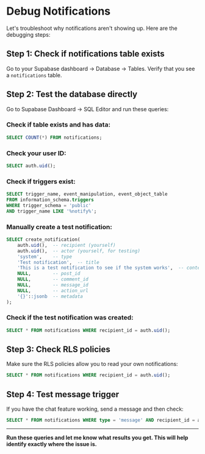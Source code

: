# Debug Notifications

Let's troubleshoot why notifications aren't showing up. Here are the debugging steps:

## Step 1: Check if notifications table exists

Go to your Supabase dashboard → Database → Tables. Verify that you see a `notifications` table.

## Step 2: Test the database directly

Go to Supabase Dashboard → SQL Editor and run these queries:

### Check if table exists and has data:
```sql
SELECT COUNT(*) FROM notifications;
```

### Check your user ID:
```sql
SELECT auth.uid();
```

### Check if triggers exist:
```sql
SELECT trigger_name, event_manipulation, event_object_table 
FROM information_schema.triggers 
WHERE trigger_schema = 'public' 
AND trigger_name LIKE '%notify%';
```

### Manually create a test notification:
```sql
SELECT create_notification(
    auth.uid(),  -- recipient (yourself)
    auth.uid(),  -- actor (yourself, for testing)
    'system',    -- type
    'Test notification',  -- title
    'This is a test notification to see if the system works',  -- content
    NULL,        -- post_id
    NULL,        -- comment_id  
    NULL,        -- message_id
    NULL,        -- action_url
    '{}'::jsonb  -- metadata
);
```

### Check if the test notification was created:
```sql
SELECT * FROM notifications WHERE recipient_id = auth.uid();
```

## Step 3: Check RLS policies

Make sure the RLS policies allow you to read your own notifications:

```sql
SELECT * FROM notifications WHERE recipient_id = auth.uid();
```

## Step 4: Test message trigger

If you have the chat feature working, send a message and then check:

```sql
SELECT * FROM notifications WHERE type = 'message' AND recipient_id = auth.uid();
```

---

**Run these queries and let me know what results you get. This will help identify exactly where the issue is.**